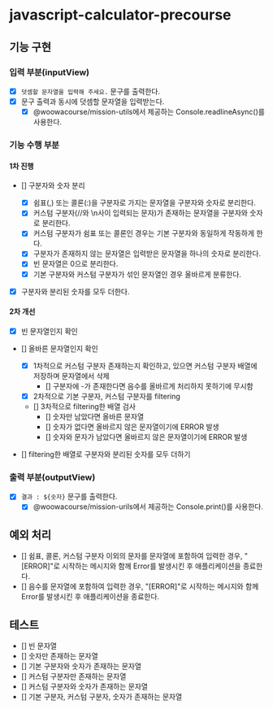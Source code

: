 # javascript-calculator-precourse

## 기능 구현

### 입력 부분(inputView)

- [x] `덧셈할 문자열을 입력해 주세요.` 문구를 출력한다.
- [x] 문구 출력과 동시에 덧셈할 문자열을 입력받는다.
  - [x] @woowacourse/mission-utils에서 제공하는 Console.readlineAsync()를 사용한다.

### 기능 수행 부분

#### 1차 진행

- [] 구분자와 숫자 분리

  - [x] 쉼표(,) 또는 콜론(:)을 구분자로 가지는 문자열을 구분자와 숫자로 분리한다.
  - [x] 커스텀 구분자(//와 \n사이 입력되는 문자)가 존재하는 문자열을 구분자와 숫자로 분리한다.
  - [x] 커스텀 구분자가 쉼표 또는 콜론인 경우는 기본 구분자와 동일하게 작동하게 한다.
  - [x] 구분자가 존재하지 않는 문자열은 입력받은 문자열을 하나의 숫자로 분리한다.
  - [x] 빈 문자열은 0으로 분리한다.
  - [x] 기본 구분자와 커스텀 구분자가 섞인 문자열인 경우 올바르게 분류한다.

- [x] 구분자와 분리된 숫자를 모두 더한다.

#### 2차 개선

- [x] 빈 문자열인지 확인
- [] 올바른 문자열인지 확인

  - [x] 1차적으로 커스텀 구분자 존재하는지 확인하고, 있으면 커스텀 구분자 배열에 저장하며 문자열에서 삭제
    - [] 구분자에 -가 존재한다면 음수를 올바르게 처리하지 못하기에 무시함
  - [x] 2차적으로 기본 구분자, 커스텀 구분자를 filtering
  - [] 3차적으로 filtering한 배열 검사
    - [] 숫자만 남았다면 올바른 문자열
    - [] 숫자가 없다면 올바르지 않은 문자열이기에 ERROR 발생
    - [] 숫자와 문자가 남았다면 올바르지 않은 문자열이기에 ERROR 발생

- [] filtering한 배열로 구분자와 분리된 숫자를 모두 더하기

### 출력 부분(outputView)

- [x] `결과 : ${숫자}` 문구를 출력한다.
  - [x] @woowacourse/mission-urils에서 제공하는 Console.print()를 사용한다.

## 예외 처리

- [] 쉼표, 콜론, 커스텀 구분자 이외의 문자를 문자열에 포함하여 입력한 경우, "[ERROR]"로 시작하는 메시지와 함께 Error를 발생시킨 후 애플리케이션을 종료한다.
- [] 음수를 문자열에 포함하여 입력한 경우, "[ERROR]"로 시작하는 메시지와 함께 Error를 발생시킨 후 애플리케이션을 종료한다.

## 테스트

- [] 빈 문자열
- [] 숫자만 존재하는 문자열
- [] 기본 구분자와 숫자가 존재하는 문자열
- [] 커스텀 구분자만 존재하는 문자열
- [] 커스텀 구분자와 숫자가 존재하는 문자열
- [] 기본 구분자, 커스텀 구분자, 숫자가 존재하는 문자열
